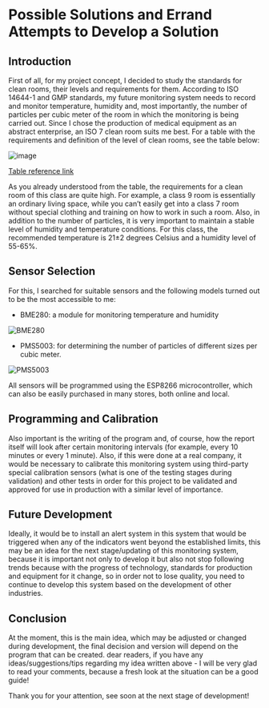# Possible Solutions and Errand Attempts to Develop a Solution

## Introduction
First of all, for my project concept, I decided to study the standards for clean rooms, their levels and requirements for them. According to ISO 14644-1 and GMP standards, my future monitoring system needs to record and monitor temperature, humidity and, most importantly, the number of particles per cubic meter of the room in which the monitoring is being carried out. Since I chose the production of medical equipment as an abstract enterprise, an ISO 7 clean room suits me best. For a table with the requirements and definition of the level of clean rooms, see the table below:

![image](https://github.com/lisniakov/automation/assets/157028116/9dd238ee-a17e-4005-aa9f-57dcedd50cde)

[Table reference link](https://schillingengineering.de/en/media-library/cleanroom-classes-according-to-iso-14644-1)

As you already understood from the table, the requirements for a clean room of this class are quite high. For example, a class 9 room is essentially an ordinary living space, while you can’t easily get into a class 7 room without special clothing and training on how to work in such a room. Also, in addition to the number of particles, it is very important to maintain a stable level of humidity and temperature conditions. For this class, the recommended temperature is 21±2 degrees Celsius and a humidity level of 55-65%.

## Sensor Selection
For this, I searched for suitable sensors and the following models turned out to be the most accessible to me: 
- BME280: a module for monitoring temperature and humidity


![BME280](https://github.com/lisniakov/automation/assets/157028116/795a1c90-951b-4e7d-bf78-452c82093046)

- PMS5003: for determining the number of particles of different sizes per cubic meter.
  
![PMS5003](https://github.com/lisniakov/automation/assets/157028116/c0f12c43-b250-403f-a0f3-13e748353c72)

All sensors will be programmed using the ESP8266 microcontroller, which can also be easily purchased in many stores, both online and local.

## Programming and Calibration
Also important is the writing of the program and, of course, how the report itself will look after certain monitoring intervals (for example, every 10 minutes or every 1 minute). Also, if this were done at a real company, it would be necessary to calibrate this monitoring system using third-party special calibration sensors (what is one of the testing stages during validation) and other tests in order for this project to be validated and approved for use in production with a similar level of importance. 

## Future Development
Ideally, it would be to install an alert system in this system that would be triggered when any of the indicators went beyond the established limits, this may be an idea for the next stage/updating of this monitoring system, because it is important not only to develop it but also not stop following trends because with the progress of technology, standards for production and equipment for it change, so in order not to lose quality, you need to continue to develop this system based on the development of other industries.

## Conclusion
At the moment, this is the main idea, which may be adjusted or changed during development, the final decision and version will depend on the program that can be created. dear readers, if you have any ideas/suggestions/tips regarding my idea written above - I will be very glad to read your comments, because a fresh look at the situation can be a good guide!

Thank you for your attention, see soon at the next stage of development!

